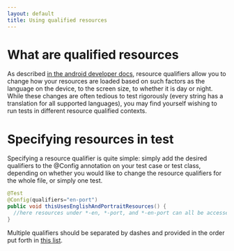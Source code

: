 ```yaml
---
layout: default
title: Using qualified resources
---
```


# What are qualified resources

As described [in the android developer docs](http://developer.android.com/guide/topics/resources/providing-resources.html#AlternativeResources), resource qualifiers allow you to change how your resources are loaded based on such factors as the language on the device, to the screen size, to whether it is day or night.  While these changes are often tedious to test rigorously (every string has a translation for all supported languages), you may find yourself wishing to run tests in different resource qualified contexts.

# Specifying resources in test

Specifying a resource qualifier is quite simple: simply add the desired qualifiers to the @Config annotation on your test case or test class, depending on whether you would like to change the resource qualifiers for the whole file, or simply one test.  

```java
@Test
@Config(qualifiers="en-port")
public void thisUsesEnglishAndPortraitResources() {
  //here resources under *-en, *-port, and *-en-port can all be accessed.
}
```

Multiple qualifiers should be separated by dashes and provided in the order put forth in [this list](http://developer.android.com/guide/topics/resources/providing-resources.html#table2).
